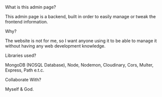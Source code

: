 What is this admin page?

This admin page is a backend, built in order to easily manage or tweak the frontend information.

Why? 

The website is not for me, so I want anyone using it to be able to manage it without having any web development knowledge.

Libraries used?

MongoDB (NOSQL Database), Node, Nodemon, Cloudinary, Cors, Multer, Express, Path e.t.c.

Collaborate With? 

Myself & God.